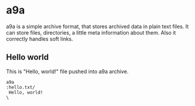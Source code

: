 # a9a
a9a is a simple archive format, that stores archived data in plain text files.
It can store files, directories, a little meta information about them.
Also it correctly handles soft links.

## Hello world
This is "Hello, world!" file pushed into a9a archive.
```
a9a
:hello.txt/
 Hello, world!
\
```
